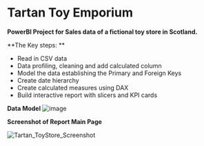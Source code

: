 # Tartan Toy Emporium

**PowerBI  Project for Sales data of a fictional toy store in Scotland.**

**The Key steps: **
  - Read in CSV data
  - Data profiling, cleaning and add calculated column
  - Model the data establishing the Primary and Foreign Keys
  - Create date hierarchy
  - Create calculated  measures using DAX
  - Build interactive report with slicers and KPI cards


**Data Model**
![image](https://github.com/Surya-LR/Tartan_Toy_Emporium/assets/77691667/2c672338-ccb2-4fde-97c8-c8206798a612)


**Screenshot of Report Main Page**

![Tartan_ToyStore_Screenshot](https://github.com/Surya-LR/Tartan_Toy_Emporium/assets/77691667/428eee0a-7b58-480f-bf1e-10db832f9c6c)

